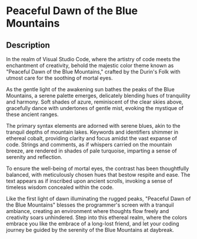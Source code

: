 # Peaceful Dawn of the Blue Mountains

## Description

In the realm of Visual Studio Code, where the artistry of code meets the enchantment of creativity, behold the majestic color theme known as "Peaceful Dawn of the Blue Mountains," crafted by the Durin's Folk with utmost care for the soothing of mortal eyes.

As the gentle light of the awakening sun bathes the peaks of the Blue Mountains, a serene palette emerges, delicately blending hues of tranquility and harmony. Soft shades of azure, reminiscent of the clear skies above, gracefully dance with undertones of gentle mist, evoking the mystique of these ancient ranges.

The primary syntax elements are adorned with serene blues, akin to the tranquil depths of mountain lakes. Keywords and identifiers shimmer in ethereal cobalt, providing clarity and focus amidst the vast expanse of code. Strings and comments, as if whispers carried on the mountain breeze, are rendered in shades of pale turquoise, imparting a sense of serenity and reflection.

To ensure the well-being of mortal eyes, the contrast has been thoughtfully balanced, with meticulously chosen hues that bestow respite and ease. The text appears as if inscribed upon ancient scrolls, invoking a sense of timeless wisdom concealed within the code.

Like the first light of dawn illuminating the rugged peaks, "Peaceful Dawn of the Blue Mountains" blesses the programmer's screen with a tranquil ambiance, creating an environment where thoughts flow freely and creativity soars unhindered. Step into this ethereal realm, where the colors embrace you like the embrace of a long-lost friend, and let your coding journey be guided by the serenity of the Blue Mountains at daybreak.